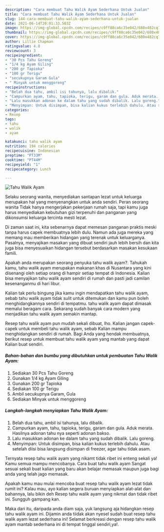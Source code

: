 ```yaml
---
description: "Cara membuat Tahu Walik Ayam Sederhana Untuk Jualan"
title: "Cara membuat Tahu Walik Ayam Sederhana Untuk Jualan"
slug: 144-cara-membuat-tahu-walik-ayam-sederhana-untuk-jualan
date: 2021-06-14T20:01:33.503Z
image: https://img-global.cpcdn.com/recipes/c9ff88ca6c35e042/680x482cq70/tahu-walik-ayam-foto-resep-utama.jpg
thumbnail: https://img-global.cpcdn.com/recipes/c9ff88ca6c35e042/680x482cq70/tahu-walik-ayam-foto-resep-utama.jpg
cover: https://img-global.cpcdn.com/recipes/c9ff88ca6c35e042/680x482cq70/tahu-walik-ayam-foto-resep-utama.jpg
author: Lillie Chapman
ratingvalue: 4.8
reviewcount: 3
recipeingredient:
- "30 Pcs Tahu Goreng"
- "1/4 kg Ayam Giling"
- "200 gr Tapioka"
- "100 gr Terigu"
- "secukupnya Garam Gula"
- " Minyak untuk menggoreng"
recipeinstructions:
- "Belah dua tahu, ambil isi tahunya, lalu dibalik."
- "Campurkan ayam, tahu, tapioka, terigu, garam dan gula. Aduk merata. Hasilnya adonan tahu nya seperti adonan bakso."
- "Lalu masukkan adonan ke dalam tahu yang sudah dibalik. Lalu goreng."
- "Menyimpan: Untuk disimpan, bisa kalian kukus terlebih dahulu. Atau setelah diisi bisa langsung disimpan di freezer, agar tahu tidak asam."
categories:
- Resep
tags:
- tahu
- walik
- ayam

katakunci: tahu walik ayam 
nutrition: 194 calories
recipecuisine: Indonesian
preptime: "PT33M"
cooktime: "PT44M"
recipeyield: "1"
recipecategory: Lunch

---
```



![Tahu Walik Ayam](https://img-global.cpcdn.com/recipes/c9ff88ca6c35e042/680x482cq70/tahu-walik-ayam-foto-resep-utama.jpg)

Selaku seorang wanita, menyediakan santapan lezat untuk keluarga merupakan hal yang menyenangkan untuk anda sendiri. Peran seorang  wanita Tidak hanya mengerjakan pekerjaan rumah saja, tapi kamu juga harus menyediakan kebutuhan gizi terpenuhi dan panganan yang dikonsumsi keluarga tercinta mesti lezat.

Di zaman  saat ini, kita sebenarnya dapat memesan panganan praktis meski tanpa harus capek membuatnya lebih dulu. Namun ada juga mereka yang memang mau memberikan hidangan yang terenak untuk keluarganya. Pasalnya, menyajikan masakan yang dibuat sendiri jauh lebih bersih dan kita juga bisa menyesuaikan hidangan tersebut berdasarkan masakan kesukaan famili. 



Apakah anda merupakan seorang penyuka tahu walik ayam?. Tahukah kamu, tahu walik ayam merupakan makanan khas di Nusantara yang kini disenangi oleh setiap orang di hampir setiap tempat di Indonesia. Kalian bisa menyajikan tahu walik ayam sendiri di rumah dan pasti jadi camilan kesenanganmu di hari libur.

Kalian tak perlu bingung jika kamu ingin mendapatkan tahu walik ayam, sebab tahu walik ayam tidak sulit untuk ditemukan dan kamu pun boleh menghidangkannya sendiri di tempatmu. tahu walik ayam dapat dimasak memalui beragam cara. Sekarang sudah banyak cara modern yang menjadikan tahu walik ayam semakin mantap.

Resep tahu walik ayam pun mudah sekali dibuat, lho. Kalian jangan capek-capek untuk membeli tahu walik ayam, sebab Kalian mampu menghidangkan sendiri di rumah. Bagi Anda yang hendak membuatnya, berikut resep untuk membuat tahu walik ayam yang mantab yang dapat Kalian buat sendiri.

<!--inarticleads1-->

##### Bahan-bahan dan bumbu yang dibutuhkan untuk pembuatan Tahu Walik Ayam:

1. Sediakan 30 Pcs Tahu Goreng
1. Gunakan 1/4 kg Ayam Giling
1. Gunakan 200 gr Tapioka
1. Sediakan 100 gr Terigu
1. Ambil secukupnya Garam, Gula
1. Sediakan  Minyak untuk menggoreng




<!--inarticleads2-->

##### Langkah-langkah menyiapkan Tahu Walik Ayam:

1. Belah dua tahu, ambil isi tahunya, lalu dibalik.
1. Campurkan ayam, tahu, tapioka, terigu, garam dan gula. Aduk merata. Hasilnya adonan tahu nya seperti adonan bakso.
1. Lalu masukkan adonan ke dalam tahu yang sudah dibalik. Lalu goreng.
1. Menyimpan: Untuk disimpan, bisa kalian kukus terlebih dahulu. Atau setelah diisi bisa langsung disimpan di freezer, agar tahu tidak asam.




Ternyata resep tahu walik ayam yang nikamt tidak ribet ini enteng sekali ya! Kamu semua mampu mencobanya. Cara buat tahu walik ayam Sangat sesuai sekali buat kalian yang baru akan belajar memasak maupun juga bagi anda yang telah jago memasak.

Apakah kamu mau mulai mencoba buat resep tahu walik ayam lezat tidak rumit ini? Kalau mau, ayo kalian segera buruan menyiapkan alat-alat dan bahannya, lalu bikin deh Resep tahu walik ayam yang nikmat dan tidak ribet ini. Sungguh gampang kan. 

Maka dari itu, daripada anda diam saja, yuk langsung aja hidangkan resep tahu walik ayam ini. Dijamin anda tiidak akan nyesel sudah buat resep tahu walik ayam lezat sederhana ini! Selamat berkreasi dengan resep tahu walik ayam mantab sederhana ini di tempat tinggal sendiri,ya!.

